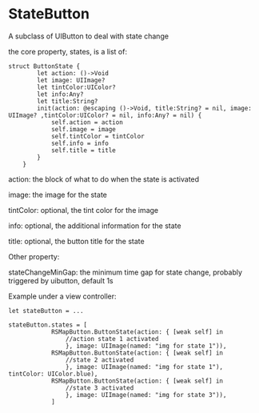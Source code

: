 # StateButton

A subclass of UIButton to deal with state change

the core property, states, is a list of:

       
```    
struct ButtonState {
        let action: ()->Void
        let image: UIImage?
        let tintColor:UIColor?
        let info:Any?
        let title:String?
        init(action: @escaping ()->Void, title:String? = nil, image: UIImage? ,tintColor:UIColor? = nil, info:Any? = nil) {
            self.action = action
            self.image = image
            self.tintColor = tintColor
            self.info = info
            self.title = title
        }
    }
```
action: the block of what to do when the state is activated

image: the image for the state

tintColor: optional, the tint color for the image

info: optional, the additional information for the state

title: optional, the button title for the state

Other property:

stateChangeMinGap: the minimum time gap for state change, probably triggered by uibutton, default 1s


Example under a view controller:
```
let stateButton = ...

stateButton.states = [
            RSMapButton.ButtonState(action: { [weak self] in
                //action state 1 activated
                }, image: UIImage(named: "img for state 1")),
            RSMapButton.ButtonState(action: { [weak self] in
                //state 2 activated
                }, image: UIImage(named: "img for state 1"), tintColor: UIColor.blue),
            RSMapButton.ButtonState(action: { [weak self] in
                //state 3 activated
                }, image: UIImage(named: "img for state 3")),
            ]
```
